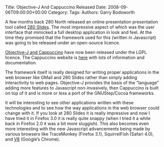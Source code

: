 Title: Objective-J And Cappuccino Released
Date: 2008-09-06T09:00:00+00:00
Category: 
Tags: 
Authors: Garry Bodsworth

A few months back 280 North released an online presentation presentation tool called [280 Slides][1]. The most impressive aspect of which was the user interface that mimicked a full desktop application in look and feel. At the time they promised that the framework used for this (written in Javascript) was going to be released under an open-source licence.

[Objective-J and Cappuccino][2] have now been released under the LGPL licence. The Cappuccino website is [here][3] with lots of information and documentation.

The framework itself is really designed for writing proper applications in the web browser like GMail and 280 Slides rather than simply adding interactivity to web pages. Objective-J provides the basis of the &#8220;language&#8221; adding more features to Javascript non-invasively, then Cappuccino is built on top of it and is more or less a port of the GNUStep/Cocoa frameworks.

It will be interesting to see other applications written with these technologies and to see how the way applications in the web browser could change with it. If you look at 280 Slides it is really impressive and now I have tried it in Firefox 3.0 it is really quite snappy (when I tried it a while back in Firefox 2.0 it was a bit more sluggish). This also becomes even more interesting with the new Javascript advancements being made by various browsers like TraceMonkey (Firefox 3.1), SquirrelFish (Safari 4.0), and [V8][4] (Google&#8217;s Chrome).

 [1]: http://280slides.com/
 [2]: http://cappuccino.org/discuss/2008/09/04/announcing-cappuccino/
 [3]: http://cappuccino.org/
 [4]: http://code.google.com/apis/v8/